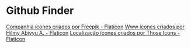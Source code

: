 <h1>Github Finder</h1>

<a href="https://www.flaticon.com/br/icones-gratis/companhia" title="companhia ícones">Companhia ícones criados por Freepik - Flaticon</a>
<a href="https://www.flaticon.com/br/icones-gratis/www" title="www ícones">Www ícones criados por Hilmy Abiyyu A. - Flaticon</a>
<a href="https://www.flaticon.com/br/icones-gratis/localizacao" title="localização ícones">Localização ícones criados por Those Icons - Flaticon</a>

